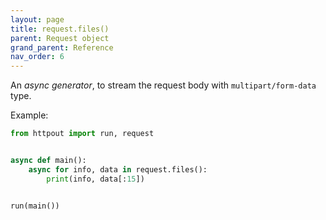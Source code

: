 ```yaml
---
layout: page
title: request.files()
parent: Request object
grand_parent: Reference
nav_order: 6
---
```


An *async generator*, to stream the request body with `multipart/form-data` type.

Example:
```python
from httpout import run, request


async def main():
    async for info, data in request.files():
        print(info, data[:15])


run(main())
```
